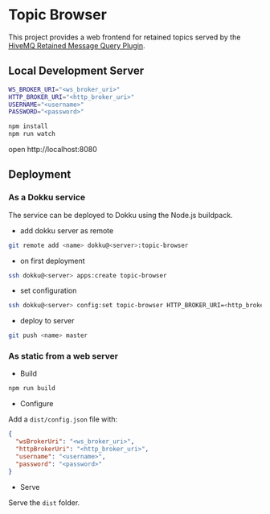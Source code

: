 # Topic Browser

This project provides a web frontend for retained topics served by the [HiveMQ Retained Message Query Plugin](https://github.com/artcom/hivemq-retained-message-query-plugin).

## Local Development Server

```bash
WS_BROKER_URI="<ws_broker_uri>"
HTTP_BROKER_URI="<http_broker_uri>"
USERNAME="<username>"
PASSWORD="<password>"

npm install
npm run watch
```
open http://localhost:8080

## Deployment

### As a Dokku service

The service can be deployed to Dokku using the Node.js buildpack.

- add dokku server as remote
```bash
git remote add <name> dokku@<server>:topic-browser
```

- on first deployment
```bash
ssh dokku@<server> apps:create topic-browser
```

- set configuration
```bash
ssh dokku@<server> config:set topic-browser HTTP_BROKER_URI=<http_broker_uri> WS_BROKER_URI=<ws_broker_uri>
```

- deploy to server
```bash
git push <name> master
```

### As static from a web server

- Build
```bash
npm run build
```

- Configure

Add a `dist/config.json` file with:

```json
{
  "wsBrokerUri": "<ws_broker_uri>",
  "httpBrokerUri": "<http_broker_uri>",
  "username": "<username>",
  "password": "<password>"
}
```

- Serve

Serve the `dist` folder.
